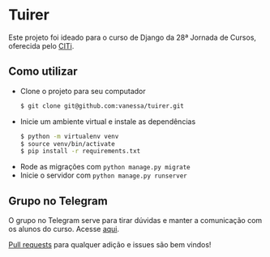 # Tuirer
Este projeto foi ideado para o curso de Django da 28ª Jornada de Cursos, oferecida pelo [CITi](https://github.com/citi-ufpe).

## Como utilizar
* Clone o projeto para seu computador
  ```bash
  $ git clone git@github.com:vanessa/tuirer.git 
  ```
* Inicie um ambiente virtual e instale as dependências
  ```bash
  $ python -m virtualenv venv
  $ source venv/bin/activate
  $ pip install -r requirements.txt
  ```
* Rode as migrações com `python manage.py migrate`
* Inicie o servidor com `python manage.py runserver`

## Grupo no Telegram
O grupo no Telegram serve para tirar dúvidas e manter a comunicação com os alunos do curso. Acesse [aqui](https://t.me/djangojc).

[Pull requests](https://yangsu.github.io/pull-request-tutorial/) para qualquer adição e issues são bem vindos!
